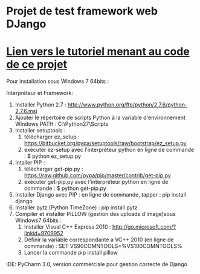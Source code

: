 Projet de test framework web DJango
======

# [Lien vers le tutoriel menant au code de ce projet](http://fr.openclassrooms.com/informatique/cours/developpez-votre-site-web-avec-le-framework-django)

Pour installation sous Windows 7 64bits : 

Interpréteur et Framework:

1. Installer Python 2.7 : http://www.python.org/ftp/python/2.7.6/python-2.7.6.msi
2. Ajouter le répertoire de scripts Python à la variable d'environnement Windows PATH : C:\Python27\Scripts 
3. Installer setuptools : 
    1. télécharger ez_setup : https://bitbucket.org/pypa/setuptools/raw/bootstrap/ez_setup.py
    2. exécuter ez-setup avec l'interpréteur python en ligne de commande : $ python ez_setup.py
4. Intaller PIP : 
    1. télécharger get-pip.py : https://raw.github.com/pypa/pip/master/contrib/get-pip.py
    2. exécuter get-pip.py avec l'interpréteur python en ligne de commande : $ python get-pip.py
5. Installer Django avec PIP : en ligne de commande, tapper : pip install django
6. Installer pytz (Python TimeZone) : pip install pytz
7. Compiler et installer PILLOW (gestion des uploads d'image)sous Windows7 64bits :  
    1. Installer Visual C++ Express 2010 : http://go.microsoft.com/?linkid=9709952
    2. Définir la variable correspondante a VC++ 2010 (en ligne de commande) : SET VS90COMNTOOLS=%VS100COMNTOOLS%
    3. Lancer la commande pip install pillow
    
IDE: PyCharm 3.0, version commerciale pour gestion correcte de Django 
